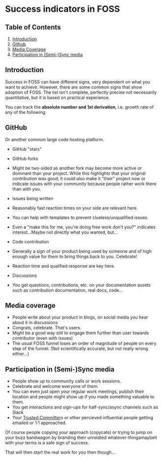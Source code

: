# Success indicators in FOSS

## Table of Contents

1. [Introduction](#introduction)
2. [Github](#github)
3. [Media Coverage](#media-coverage)
4. [Participation in (Semi-)Sync media](#participation-in-semi-sync-media)

## Introduction 

Success in FOSS can have different signs, very dependent on what you want to achieve.
However, there are some common signs that show adoption of FOSS. 
The list isn't complete, perfectly precise not necessarily quantitative, but it is based on practical experience.

You can track the **absolute number and 1st derivation**, i.e. growth rate of any of the following.

## GitHub 
Or another common large code hosting platform.

- GitHub "stars"
- GitHub forks
 - Might be two-sided as another fork may become more active or dominant than your project. While this highlights that your original contribution was good, it could also make it "their" project now or indicate issues with your community because people rather work there than with you.
- Issues being written
 - Reasonably fast reaction times on your side are relevant here.
 - You can help with templates to prevent clueless/unqualified issues
 - Even a "make this for me, you're doing free work don't you?" indicates interest...Maybe not directly what you wanted, but...
- Code contribution
 - Generally a sign of your product being used by someone and of high enough value for them to bring things back to you. Celebrate!
 - Reaction time and qualified response are key here.
- Discussions

- You get questions, contributions, etc. on your documentation assets such as contribution documentation, real docs, code...

## Media coverage
- People write about your product in blogs, on social media you hear about it in discussions 
 - Congrats, celebrate. That's users.  
 - Might be a good way still to engage them further than user towards contributor (even with issues)
  - The usual FOSS funnel loses an order of magnitude of people on every step of the funnel. (Not scientifically accurate, but not really wrong either...)

## Participation in (Semi-)Sync media
- People show up to community calls or work sessions. 
 - Celebrate and welcome everyone of them.
 - You can even just open your regular work meetings, publish their location and people might show up if you made something valuable to them.
 - You get interactions and sign-ups for half-sync/async channels such as Slack
 - Your [Trusted Committer]s or other percieved influential people getting emailed or 1:1 approached.

Of course people copying your approach (copycats) or trying to jump on your buzz bandwagon by branding their unrelated whatever-thingamaybeit with your terms is a safe sign of success. 

That will then start the real work for you then though...

[Trusted Committer]: https://github.com/project-origin/origin-collaboration/blob/main/docs/introductory/innersource-short-role-descriptions.md#the-trusted-committer
